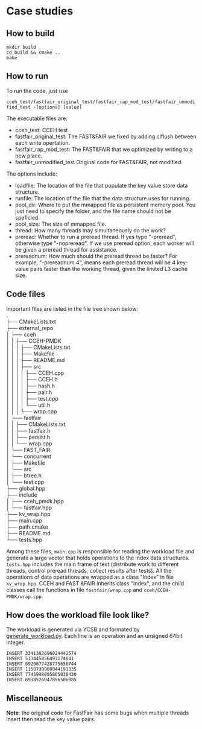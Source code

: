 # Case studies
## How to build
```
mkdir build
cd build && cmake ..
make
```

## How to run
To run the code, just use

`cceh_test/fastfair_original_test/fastfair_rap_mod_test/fastfair_unmodified_test -[options] [value]`

The executable files are:
- cceh_test: CCEH test
- fastfair_original_test: The FAST&FAIR we fixed by adding clflush between each write opertation.
- fastfair_rap_mod_test: The FAST&FAIR that we optimized by writing to a new place.
- fastfair_unmodified_test Original code for FAST&FAIR, not modified.


The options include:
- loadfile: The location of the file that populate the key value store data structure.
- runfile: The location of the file that the data structure uses for running.
- pool_dir: Where to put the mmapped file as persistent memory pool. You just need to specify the folder, and the file name should not be speficied.
- pool_size: The size of mmapped file.
- thread: How many threads may simultaneously do the work?
- preread: Whether to run a preread thread. If yes type "-preread", otherwise type "-nopreread". If we use preread option, each worker will be given a preread thread for assistance.
- prereadnum: How much should the preread thread be faster? For example, "-prereadnum 4", means each preread thread will be 4 key-value pairs faster than the working thread, given the limited L3 cache size.

## Code files
Important files are listed in the file tree shown below:  
.  
├── CMakeLists.txt  
├── external_repo  
│   ├── cceh  
│   │   ├── CCEH-PMDK  
│   │   │   ├── CMakeLists.txt  
│   │   │   ├── Makefile  
│   │   │   ├── README.md  
│   │   │   ├── src  
│   │   │   │   ├── CCEH.cpp  
│   │   │   │   ├── CCEH.h  
│   │   │   │   ├── hash.h  
│   │   │   │   ├── pair.h  
│   │   │   │   ├── test.cpp  
│   │   │   │   └── util.h  
│   │   │   └── wrap.cpp  
│   ├── fastfair  
│   │   ├── CMakeLists.txt  
│   │   ├── fastfair.h  
│   │   ├── persist.h  
│   │   └── wrap.cpp  
│   └── FAST_FAIR  
│       └── concurrent  
│           ├── Makefile  
│           └── src  
│               ├── btree.h  
│               └── test.cpp  
├── global.hpp  
├── include  
│   ├── cceh_pmdk.hpp  
│   └── fastfair.hpp  
├── kv_wrap.hpp  
├── main.cpp  
├── path.cmake  
├── README.md  
└── tests.hpp  

Among these files, `main.cpp` is responsible for reading the workload file and generate a large vector that holds operations to the index data structures. `tests.hpp` includes the main frame of test (distribute work to different threads, control preread threads, collect results after tests).
All the operations of data operations are wrapped as a class "Index" in file `kv_wrap.hpp`. CCEH and FAST &FAIR inherits class "Index", and the child classes call the functions in file `fastfair/wrap.cpp` and `cceh/CCEH-PMDK/wrap.cpp`.
## How does the workload file look like?
The workload is generated via YCSB and formated by [generate_workload.py](../tools/generate_workload.py).
Each line is an operation and an unsigned 64bit integer.
```
INSERT 3341382696024442574
INSERT 513445856493174041
INSERT 8920877428775656744
INSERT 1150730008844191335
INSERT 7745948095805038430
INSERT 6938526047896506085
```
## Miscellaneous
**Note**: the original code for FastFair has some bugs when multiple threads insert then read the key value pairs.
